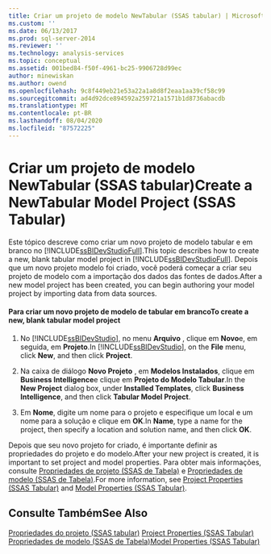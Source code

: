 ```yaml
---
title: Criar um projeto de modelo NewTabular (SSAS tabular) | Microsoft Docs
ms.custom: ''
ms.date: 06/13/2017
ms.prod: sql-server-2014
ms.reviewer: ''
ms.technology: analysis-services
ms.topic: conceptual
ms.assetid: 001bed84-f50f-4961-bc25-9906728d99ec
author: minewiskan
ms.author: owend
ms.openlocfilehash: 9c8f449eb21e53a22a1a8d8f2eaa1aa39cf58c99
ms.sourcegitcommit: ad4d92dce894592a259721a1571b1d8736abacdb
ms.translationtype: MT
ms.contentlocale: pt-BR
ms.lasthandoff: 08/04/2020
ms.locfileid: "87572225"
---
```

# <a name="create-a-newtabular-model-project-ssas-tabular"></a><span data-ttu-id="bc25c-102">Criar um projeto de modelo NewTabular (SSAS tabular)</span><span class="sxs-lookup"><span data-stu-id="bc25c-102">Create a NewTabular Model Project (SSAS Tabular)</span></span>
  <span data-ttu-id="bc25c-103">Este tópico descreve como criar um novo projeto de modelo tabular e em branco no [!INCLUDE[ssBIDevStudioFull](../../includes/ssbidevstudiofull-md.md)].</span><span class="sxs-lookup"><span data-stu-id="bc25c-103">This topic describes how to create a new, blank tabular model project in [!INCLUDE[ssBIDevStudioFull](../../includes/ssbidevstudiofull-md.md)].</span></span> <span data-ttu-id="bc25c-104">Depois que um novo projeto modelo foi criado, você poderá começar a criar seu projeto de modelo com a importação dos dados das fontes de dados.</span><span class="sxs-lookup"><span data-stu-id="bc25c-104">After a new model project has been created, you can begin authoring your model project by importing data from data sources.</span></span>  
  
#### <a name="to-create-a-new-blank-tabular-model-project"></a><span data-ttu-id="bc25c-105">Para criar um novo projeto de modelo de tabular em branco</span><span class="sxs-lookup"><span data-stu-id="bc25c-105">To create a new, blank tabular model project</span></span>  
  
1.  <span data-ttu-id="bc25c-106">No [!INCLUDE[ssBIDevStudio](../../includes/ssbidevstudio-md.md)], no menu **Arquivo** , clique em **Novo**e, em seguida, em **Projeto**.</span><span class="sxs-lookup"><span data-stu-id="bc25c-106">In [!INCLUDE[ssBIDevStudio](../../includes/ssbidevstudio-md.md)], on the **File** menu, click **New**, and then click **Project**.</span></span>  
  
2.  <span data-ttu-id="bc25c-107">Na caixa de diálogo **Novo Projeto** , em **Modelos Instalados**, clique em **Business Intelligence**e clique em **Projeto do Modelo Tabular**.</span><span class="sxs-lookup"><span data-stu-id="bc25c-107">In the **New Project** dialog box, under **Installed Templates**, click **Business Intelligence**, and then click **Tabular Model Project**.</span></span>  
  
3.  <span data-ttu-id="bc25c-108">Em **Nome**, digite um nome para o projeto e especifique um local e um nome para a solução e clique em **OK**.</span><span class="sxs-lookup"><span data-stu-id="bc25c-108">In **Name**, type a name for the project, then specify a location and solution name, and then click **OK**.</span></span>  
  
 <span data-ttu-id="bc25c-109">Depois que seu novo projeto for criado, é importante definir as propriedades do projeto e do modelo.</span><span class="sxs-lookup"><span data-stu-id="bc25c-109">After your new project is created, it is important to set project and model properties.</span></span> <span data-ttu-id="bc25c-110">Para obter mais informações, consulte [Propriedades de projeto &#40;SSAS de Tabela&#41;](properties-ssas-tabular.md) e [Propriedades de modelo &#40;SSAS de Tabela&#41;](model-properties-ssas-tabular.md).</span><span class="sxs-lookup"><span data-stu-id="bc25c-110">For more information, see [Project Properties &#40;SSAS Tabular&#41;](properties-ssas-tabular.md) and [Model Properties &#40;SSAS Tabular&#41;](model-properties-ssas-tabular.md).</span></span>  
  
## <a name="see-also"></a><span data-ttu-id="bc25c-111">Consulte Também</span><span class="sxs-lookup"><span data-stu-id="bc25c-111">See Also</span></span>  
 <span data-ttu-id="bc25c-112">[Propriedades do projeto &#40;SSAS tabular&#41;](properties-ssas-tabular.md) </span><span class="sxs-lookup"><span data-stu-id="bc25c-112">[Project Properties &#40;SSAS Tabular&#41;](properties-ssas-tabular.md) </span></span>  
 [<span data-ttu-id="bc25c-113">Propriedades de modelo &#40;SSAS de Tabela&#41;</span><span class="sxs-lookup"><span data-stu-id="bc25c-113">Model Properties &#40;SSAS Tabular&#41;</span></span>](model-properties-ssas-tabular.md)  
  
  
